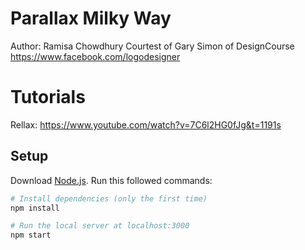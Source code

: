 # Parallax Milky Way
Author: Ramisa Chowdhury
Courtest of Gary Simon of DesignCourse https://www.facebook.com/logodesigner

# Tutorials
Rellax: https://www.youtube.com/watch?v=7C6l2HG0fJg&t=1191s

## Setup
Download [Node.js](https://nodejs.org/en/download/).
Run this followed commands:

``` bash
# Install dependencies (only the first time)
npm install

# Run the local server at localhost:3000
npm start
```
